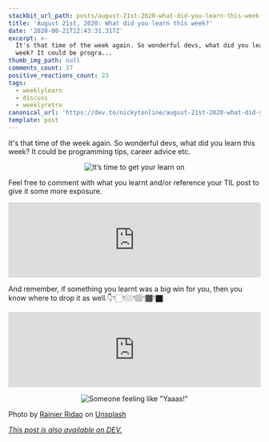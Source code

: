 ```yaml
---
stackbit_url_path: posts/august-21st-2020-what-did-you-learn-this-week-58fa
title: 'August 21st, 2020: What did you learn this week?'
date: '2020-08-21T12:43:31.317Z'
excerpt: >-
  It's that time of the week again. So wonderful devs, what did you learn this
  week? It could be progra...
thumb_img_path: null
comments_count: 37
positive_reactions_count: 23
tags:
  - weeklylearn
  - discuss
  - weeklyretro
canonical_url: 'https://dev.to/nickytonline/august-21st-2020-what-did-you-learn-this-week-58fa'
template: post
---
```

It's that time of the week again. So wonderful devs, what did you learn this week? It could be programming tips, career advice etc.

<center>

![It’s time to get your learn on](https://media.giphy.com/media/a7NBvg3Ss8UYo/giphy.gif)

</center>

Feel free to comment with what you learnt and/or reference your TIL post to give it some more exposure.


<iframe class="liquidTag" src="https://dev.to/embed/tag?args=todayilearned" style="border: 0; width: 100%;"></iframe>


And remember, if something you learnt was a big win for you, then you know where to drop it as well.👇👇🏻👇🏼👇🏽👇🏾👇🏿


<iframe class="liquidTag" src="https://dev.to/embed/link?args=https%3A%2F%2Fdev.to%2Fgraciegregory%2Fwhat-was-your-win-this-week-2926" style="border: 0; width: 100%;"></iframe>


<center>

![Someone feeling like "Yaaas!"](https://media.giphy.com/media/zBhZiVNNQjfTG/giphy.gif)

</center>

Photo by [Rainier Ridao](https://unsplash.com/@rainierridao?utm_source=unsplash&utm_medium=referral&utm_content=creditCopyText) on [Unsplash](https://unsplash.com/s/photos/learn?utm_source=unsplash&utm_medium=referral&utm_content=creditCopyText)

*[This post is also available on DEV.](https://dev.to/nickytonline/august-21st-2020-what-did-you-learn-this-week-58fa)*


<script>
const parent = document.getElementsByTagName('head')[0];
const script = document.createElement('script');
script.type = 'text/javascript';
script.src = 'https://cdnjs.cloudflare.com/ajax/libs/iframe-resizer/4.1.1/iframeResizer.min.js';
script.charset = 'utf-8';
script.onload = function() {
    window.iFrameResize({}, '.liquidTag');
};
parent.appendChild(script);
</script>    
